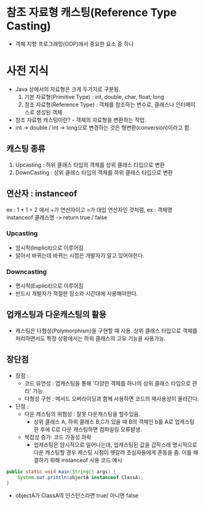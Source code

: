 # 참조 자료형 캐스팅(Reference Type Casting)
- 객체 지향 프로그래밍(OOP)에서 중요한 요소 중 하나
# 사전 지식
- Java 상에서의 자료형은 크게 두가지로 구분됨.
    1. 기본 자료형(Primitive Type) : int, double, char, float, long
    2. 참조 자료형(Reference Type) : 객체를 참조하는 변수로, 클래스나 인터페이스로 생성된 객체
- 참조 자료형 캐스팅이란? - 객체의 자료형을 변환하는 작업.
- int -> double / int -> long으로 변경하는 것은 형변환(conversion)이라고 함.

## 캐스팅 종류
1. Upcasting : 하위 클래스 타입의 객체를 상위 클래스 타입으로 변환
2. DownCasting : 상위 클래스 타입의 객체를 하위 클래스 타입으로 변환

## 연산자 : instanceof
ex : 1 + 1 = 2 에서 +가 연산자이고 =가 대입 연산자인 것처럼,
ex : 객체명 instanceof 클래스명 -> return true / false

### Upcasting
- 암시적(Implicit)으로 이루어짐
- 알아서 바뀌는데 바뀌는 시점은 개발자가 알고 있어야한다.
### Downcasting
- 명시적(Explicit)으로 이루어짐
- 반드시 개발자가 적절한 장소와 시간대에 사용해야한다.
## 업캐스팅과 다운캐스팅의 활용
- 캐스팅은 다형성(Polymorphism)을 구현할 때 사용. 상위 클래스 타입으로 객체를 처리하면서도 특정 상황에서는 하위 클래스의 고유 기능을 사용가능.
## 장단점
- 장점 : 
    - 코드 유연성 : 업캐스팅을 통해 '다양한 객체를 하나의 상위 클래스 타입으로 관리' 가능.
    - 다형성 구현 : 메서드 오버라이딩과 함께 사용하면 코드의 재사용성이 올라간다.
- 단점 : 
  - 다운 캐스팅의 위험성 : 잘못 다운캐스팅을 할수있음.
    - 상위 클래스  A, 하위 클래스 B,C가 있을 때 B의 객체인 b를 A로 업캐스팅 한 후에 C로 다운 캐스팅하면 컴파일링 오류발생.
  - 복잡성 증가: 코드 가동성 하락
    - 업캐스팅은 암시적으로 일어나는데, 업캐스팅된 값을 갑작스레 명시적으로 다운 캐스팅할 경우 캐스팅 시점이 헷갈려 초심자들에게 혼동을 줌.
    이를 해결하기 위해 instanceof 사용
코드 예시
```java
public static void main(String[] args) {
    System.out.println(objectA instanceof ClassA);
}

```
- objectA가 ClassA의 인스턴스라면 true/ 아니면 false
